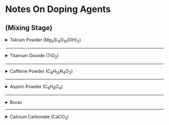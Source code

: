 # Notes On Doping Agents

## (Mixing Stage)

<details>
  <summary>Talcum Powder (Mg<sub>3</sub>Si<sub>4</sub>O<sub>10</sub>(OH)<sub>2</sub>)</summary>

- Mixes very well, easy to get to uniform consistancy
- Doesn't seem to clump during mixing
- Not lumpy when measuring quantity in weigh boat (ie. more exact)

</details>

---

<details>
  <summary>Titanium Dioxide (TiO<sub>2</sub>)</summary>

- Lumpy in storage (may be caused by shelf time)
- Takes more mixing to get to uniform consistancy
- Still "spotty" in PVA
- could be good or bad, may exibit a unique image under ultrasound

</details>

---

<details>
  <summary>Caffeine Powder (C<sub>8</sub>H<sub>10</sub>N<sub>4</sub>O<sub>2</sub>)</summary>
  
  - Have to crush pills with mortar and pestle
    - have to make sure to get pills ground down to a fine powder before adding to PVA
  - pills used were pink!
  - seemed to mix to a good consistancy

</details>

---

<details>
  <summary>Aspirin Powder (C<sub>9</sub>H<sub>8</sub>O<sub>4</sub>)</summary>
  
  - White pills
  - crushed easily
  - must make sure not to get pills with coating (would change results)
  - more "bitty" than other additives
    - could be good or bad, will have to see ultrasound
  - still mixed easily, didn't clump together too much

</details>

---

<details>
  <summary>Borax</summary>
  
  - DOES NOT WORK AT ALL
  - when mixed, it causes PVA to solidify, making it unusable
  - also a royal pain to clean tools afterwards
  
</details>

---

<details>
  <summary>Calcium Carbonate (CaCO<sub>3</sub>)</summary>
  
  - mixes well, seems to have a good combination of solubility and pieces
  - more difficult to weigh because it can get compact in storage container, therefore causing it to be more dense
  - non scientifically, this is powdered chalk
  
</details>
